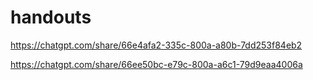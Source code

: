 # handouts

https://chatgpt.com/share/66e4afa2-335c-800a-a80b-7dd253f84eb2


https://chatgpt.com/share/66ee50bc-e79c-800a-a6c1-79d9eaa4006a
